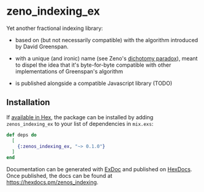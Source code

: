 # zeno_indexing_ex

Yet another fractional indexing library: 

 * based on (but not necessarily compatible) with the 
algorithm introduced by David Greenspan.

 * with a unique (and ironic) name (see Zeno's [dichotomy paradox](https://en.wikipedia.org/wiki/Zeno%27s_paradoxes#Dichotomy_paradox)),
 meant to dispel the idea that it's byte-for-byte compatible with other implementations of Greenspan's algorithm

 * is published alongside a compatible Javascript library (TODO)

## Installation

If [available in Hex](https://hex.pm/docs/publish), the package can be installed
by adding `zenos_indexing_ex` to your list of dependencies in `mix.exs`:

```elixir
def deps do
  [
    {:zenos_indexing_ex, "~> 0.1.0"}
  ]
end
```

Documentation can be generated with [ExDoc](https://github.com/elixir-lang/ex_doc)
and published on [HexDocs](https://hexdocs.pm). Once published, the docs can
be found at <https://hexdocs.pm/zenos_indexing>.

